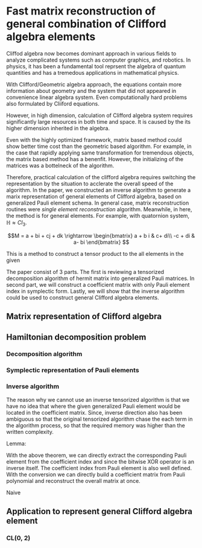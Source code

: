 

# Fast matrix reconstruction of general combination of Clifford algebra elements


Cliffod algebra now becomes dominant approach in various fields
to analyze complicated systems such as computer graphics, and robotics.
In physics, it has been a fundamental tool reprsent the algebra of 
quantum quantities and has a tremedous applications in mathematical physics.
<!-- Quantum field operator, computer graphics, robotices example references -->
With Clifford/Geometric algebra approach, 
the equations contain more information about geometry and the system
that did not appeared in convenience linear algebra system.
Even computationally hard problems also formulated by Cliiford equations.
<!-- Clifford algebra 로 NP hard 문제를 만든 논문이 있다. -->

However, in high dimension, calculation of Clifford algebra system 
requires significantly large resources in both time and space.
It is caused by the its higher dimension inherited in the algebra.

Even with the highly optimized framework,
matrix based method could show better time cost than the geometric based algorithm.
For example, in the case that rapidly applying same 
transformation for tremendous objects, the matrix based method 
has a benenfit. 
However, the initializing of the matrices was a bottelneck 
of the algorithm.

Therefore, practical calculation of the clifford algebra requires 
switching the representation by the situation to acclerate the overall
speed of the algorithm.
In the paper, we constructed an inverse algorithm to
generate a marix representation of general elements of Clifford algebra,
based on generalized Pauli element schema.
In general case, matrix reconstruction routines 
were *single element reconstruction* algorithm.
Meanwhile, in here, the method is for general elements.
For example, with quatornion system, $\mathbb{H} \approx Cl_3$.

$$M = a + bi + cj + dk \rightarrow  
\begin{bmatrix} 
a + b i & c+ di\\
-c + di & a- bi
\end{bmatrix}
$$

This is a method to construct a tensor product to the all elements 
in the given 

The paper consist of 3 parts. The first is reviewing a tensorized 
decomposition algorithm of hermit matrix into generalized Pauli matrices.
In second part, we will construct a coefficient matrix with only Pauli element index
in symplectic form. 
Lastly, we will show that the inverse algorithm could be used to
construct general Clifford algebra elements. 

## Matrix representation of Clifford algebra

## Hamiltonian decomposition problem

### Decomposition algorithm

### Symplectic representation of Pauli elements

### Inverse algorithm

The reason why we cannot use an inverse tensorized algorithm
is that we have no idea that 
where the given generalized Pauli element would be located 
in the coefficient matrix.
Since, inverse direction also has been ambiguous so that 
the original tensorized algorithm chase the each term in
the algorithm process, so that the required memory was higher 
than the written complexity.


Lemma: 


With the above theorem, we can directly extract the corresponding Pauli element
from the coefficient index and since the bitwise XOR operator is an inverse itself.
The coefficient index from Pauli element is also well defined.
With the conversion we can directly build a coefficient matrix 
from Pauli polynomial and reconstruct the overall matrix at once.

Naive

## Application to represent general Clifford algebra element

### CL(0, 2)


